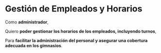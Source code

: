 # Gestión de Empleados y Horarios

Como **administrador**,

Quiero **poder gestionar los horarios de los empleados, incluyendo turnos**,

Para **facilitar la administración del personal y asegurar una cobertura adecuada en los gimnasios**.
